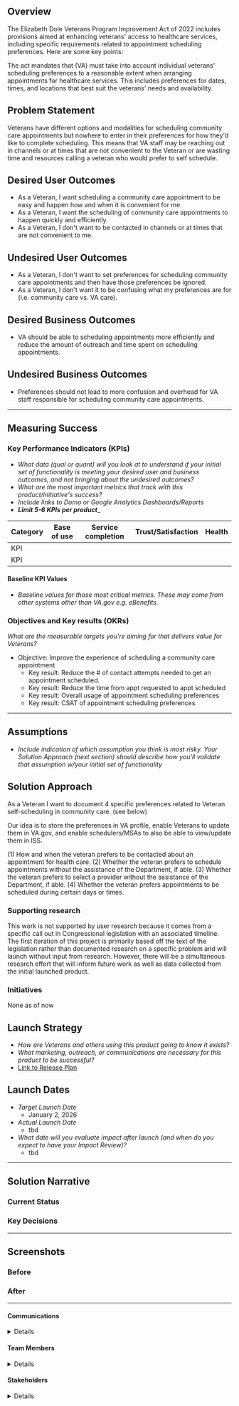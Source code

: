 
## Overview
The Elizabeth Dole Veterans Program Improvement Act of 2022 includes provisions aimed at enhancing veterans' access to healthcare services, including specific requirements related to appointment scheduling preferences. Here are some key points:

The act mandates that (VA) must take into account individual veterans' scheduling preferences to a reasonable extent when arranging appointments for healthcare services. This includes preferences for dates, times, and locations that best suit the veterans' needs and availability.

## Problem Statement
Veterans have different options and modalities for scheduling community care appointments but nowhere to enter in their preferences for how they'd like to complete scheduling. This means that VA staff may be reaching out in channels or at times that are not convenient to the Veteran or are wasting time and resources calling a veteran who would prefer to self schedule. 
 
## Desired User Outcomes

- As a Veteran, I want scheduling a community care appointment to be easy and happen how and when it is convenient for me.
- As a Veteran, I want the scheduling of community care appointments to happen quickly and efficiently.
- As a Veteran, I don't want to be contacted in channels or at times that are not convenient to me.
  
## Undesired User Outcomes
- As a Veteran, I don't want to set preferences for scheduling community care appointments and then have those preferences be ignored.
- As a Veteran, I don't want it to be confusing what my preferences are for (i.e. community care vs. VA care).


## Desired Business Outcomes

- VA should be able to scheduling appointments more efficiently and reduce the amount of outreach and time spent on scheduling appointments.

## Undesired Business Outcomes

- Preferences should not lead to more confusion and overhead for VA staff responsible for scheduling community care appointments. 


---
## Measuring Success


### Key Performance Indicators (KPIs)
* *What data (qual or quant) will you look at to understand if your initial set of functionality is meeting your desired user and business outcomes, and not bringing about the undesired outcomes?*
* _What are the most important metrics that track with this product/initiative's success?_
* _Include links to Domo or Google Analytics Dashboards/Reports_
* _**Limit 5-6 KPIs per product**__

| Category | Ease of use | Service completion | Trust/Satisfaction | Health |
|----------|-------------|--------------------|--------------------|--------|
| KPI      |             |                    |                    |        |
| KPI      |             |                    |                    |        |

#### Baseline KPI Values
* _Baseline values for those most critical metrics. These may come from other systems other than VA.gov e.g. eBenefits._

### Objectives and Key results (OKRs)
_What are the measurable targets you're aiming for that delivers value for Veterans?_

- Objective: Improve the experience of scheduling a community care appointment
  - Key result: Reduce the # of contact attempts needed to get an appointment scheduled.
  - Key result: Reduce the time from appt requested to appt scheduled
  - Key result: Overall usage of appointment scheduling preferences
  - Key result: CSAT of appointment scheduling preferences   

---

## Assumptions
- *Include indication of which assumption you think is most risky. Your Solution Approach (next section) should describe how you'll validate that assumption w/your initial set of functionality*

## Solution Approach

As a Veteran I want to document 4 specific preferences related to Veteran self-scheduling in community care. (see below)

Our idea is to store the preferences in VA profile, enable Veterans to update them in VA.gov, and enable schedulers/MSAs to also be able to view/update them in ISS.

(1) How and when the veteran prefers to be contacted about an appointment for health care.
(2) Whether the veteran prefers to schedule appointments without the assistance of the Department, if able.
(3) Whether the veteran prefers to select a provider without the assistance of the Department, if able.
(4) Whether the veteran prefers appointments to be scheduled during certain days or times.


### Supporting research

This work is not supported by user research because it comes from a specific call out in Congressional legislation with an associated timeline. The first iteration of this project is primarily based off the text of the legislation rather than documented research on a specific problem and will launch without input from research. However, there will be a simultaneous research effort that will inform future work as well as data collected from the initial launched product. 


### Initiatives

None as of now

## Launch Strategy
- *How are Veterans and others using this product going to know it exists?*
- *What marketing, outreach, or communications are necessary for this product to be successful?*
- [Link to Release Plan](https://github.com/department-of-veterans-affairs/va.gov-team/blob/master/platform/product-management/release-plan-template.md)

## Launch Dates
- *Target Launch Date*
  - January 2, 2026
- *Actual Launch Date* 
  - tbd
- *What date will you evaluate impact after launch (and when do you expect to have your Impact Review)?*
  - tbd

---

## Solution Narrative

### Current Status

### Key Decisions

---
   
## Screenshots

### Before

### After

---

#### Communications

<details>

- Team Name: Authenticated Experience
- GitHub Label: authenticated-experience, profile
- Slack channel: #elizabeth-dole-act-in-va-gov-profile-
- Product POCs: Chante Lantos-Swett, Kay Lawyer
- Stakeholders: IVC, VA Profile

</details>

#### Team Members

<details>
 
 - OCTO Lead: Chante Lantos-Swett 
 - PM: Pat Siebenlist 
 - Engineering: Micah Frazier
 - Research/Design: Janelle Finnerty
 
</details>


#### Stakeholders

<details>
 
_What offices/departments are critical to make this initiative successful?_
 
</details>

